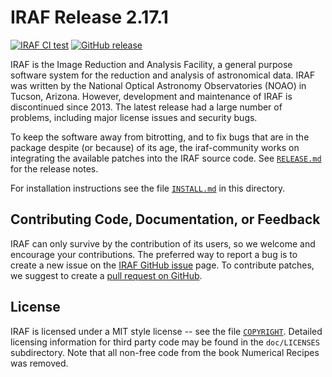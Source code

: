 # IRAF Release 2.17.1

[![IRAF CI test](https://github.com/iraf-community/iraf/workflows/IRAF%20CI%20test/badge.svg)](https://github.com/olebole/iraf/actions?query=workflow%3A%22IRAF+CI+test%22)
[![GitHub release](https://img.shields.io/github/release/iraf-community/iraf.svg)](https://github.com/iraf-community/iraf/releases/latest)

IRAF is the Image Reduction and Analysis Facility, a general purpose
software system for the reduction and analysis of astronomical
data. IRAF was written by the National Optical Astronomy Observatories
(NOAO) in Tucson, Arizona. However, development and maintenance of
IRAF is discontinued since 2013. The latest release had a large number
of problems, including major license issues and security bugs.

To keep the software away from bitrotting, and to fix bugs that are in
the package despite (or because) of its age, the iraf-community works
on integrating the available patches into the IRAF source code. See
[`RELEASE.md`](RELEASE.md) for the release notes.

For installation instructions see the file [`INSTALL.md`](INSTALL.md)
in this directory.


## Contributing Code, Documentation, or Feedback

IRAF can only survive by the contribution of its users, so we welcome
and encourage your contributions. The preferred way to report a bug is
to create a new issue on the
[IRAF GitHub issue](https://github.com/iraf-community/iraf/issues) page.
To contribute patches, we suggest to create a
[pull request on GitHub](https://github.com/iraf-community/iraf/pulls).


## License

IRAF is licensed under a MIT style license -- see the file
[`COPYRIGHT`](COPYRIGHT). Detailed licensing information for third
party code may be found in the `doc/LICENSES` subdirectory. Note that
all non-free code from the book Numerical Recipes was removed.
